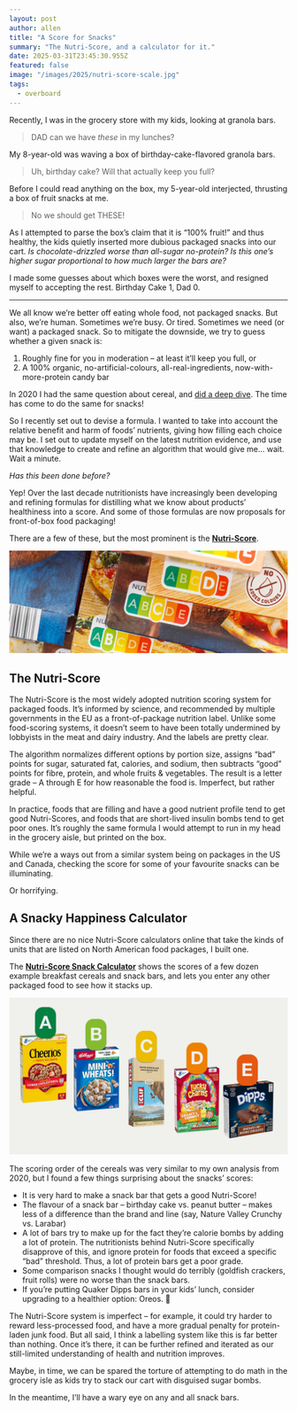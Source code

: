 ```yaml
---
layout: post
author: allen
title: "A Score for Snacks"
summary: "The Nutri-Score, and a calculator for it."
date: 2025-03-31T23:45:30.955Z
featured: false
image: "/images/2025/nutri-score-scale.jpg"
tags:
  - overboard
---
```


Recently, I was in the grocery store with my kids, looking at granola bars.

> DAD can we have *these* in my lunches?

My 8-year-old was waving a box of birthday-cake-flavored granola bars.

> Uh, birthday cake? Will that actually keep you full?

Before I could read anything on the box, my 5-year-old interjected, thrusting a box of fruit snacks at me.

> No we should get THESE!

As I attempted to parse the box’s claim that it is “100% fruit!” and thus healthy, the kids quietly inserted more dubious packaged snacks into our cart. *Is chocolate-drizzled worse than all-sugar no-protein? Is this one’s higher sugar proportional to how much larger the bars are?*

I made some guesses about which boxes were the worst, and resigned myself to accepting the rest. Birthday Cake 1, Dad 0.

----

We all know we’re better off eating whole food, not packaged snacks. But also, we’re human. Sometimes we’re busy. Or tired. Sometimes we need (or want) a packaged snack. So to mitigate the downside, we try to guess whether a given snack is:

1. Roughly fine for you in moderation – at least it’ll keep you full, or
2. A 100% organic, no-artificial-colours, all-real-ingredients, now-with-more-protein candy bar

In 2020 I had the same question about cereal, and [did a deep dive](https://allenpike.com/2020/unified-theory-of-cereal). The time has come to do the same for snacks!

So I recently set out to devise a formula. I wanted to take into account the relative benefit and harm of foods’ nutrients, giving how filling each choice may be. I set out to update myself on the latest nutrition evidence, and use that knowledge to create and refine an algorithm that would give me… wait. Wait a minute.

*Has this been done before?*

Yep! Over the last decade nutritionists have increasingly been developing and refining formulas for distilling what we know about products’ healthiness into a score. And some of those formulas are now proposals for front-of-box food packaging!

There are a few of these, but the most prominent is the **[Nutri-Score](https://en.wikipedia.org/wiki/Nutri-Score)**.

<div class="centered">
<img src="/images/2025/nutri-score.jpg" alt="Nutri-Score package examples" />
</div>

## The Nutri-Score

The Nutri-Score is the most widely adopted nutrition scoring system for packaged foods. It’s informed by science, and recommended by multiple governments in the EU as a front-of-package nutrition label. Unlike some food-scoring systems, it doesn’t seem to have been totally undermined by lobbyists in the meat and dairy industry. And the labels are pretty clear.

The algorithm normalizes different options by portion size, assigns “bad” points for sugar, saturated fat, calories, and sodium, then subtracts “good” points for fibre, protein, and whole fruits & vegetables. The result is a letter grade – A through E for how reasonable the food is. Imperfect, but rather helpful.

In practice, foods that are filling and have a good nutrient profile tend to get good Nutri-Scores, and foods that are short-lived insulin bombs tend to get poor ones. It’s roughly the same formula I would attempt to run in my head in the grocery aisle, but printed on the box.

While we’re a ways out from a similar system being on packages in the US and Canada, checking the score for some of your favourite snacks can be illuminating.

Or horrifying.

## A Snacky Happiness Calculator

Since there are no nice Nutri-Score calculators online that take the kinds of units that are listed on North American food packages, I built one.

The **[Nutri-Score Snack Calculator](https://nutri-score.allenpike.com/)** shows the scores of a few dozen example breakfast cereals and snack bars, and lets you enter any other packaged food to see how it stacks up.

<div class="centered">
<img src="/images/2025/nutri-score-scale.jpg" alt="Nutri-Score grade examples" />
</div>

The scoring order of the cereals was very similar to my own analysis from 2020, but I found a few things surprising about the snacks’ scores:
- It is very hard to make a snack bar that gets a good Nutri-Score!
- The flavour of a snack bar – birthday cake vs. peanut butter – makes less of a difference than the brand and line (say, Nature Valley Crunchy vs. Larabar)
- A lot of bars try to make up for the fact they’re calorie bombs by adding a lot of protein. The nutritionists behind Nutri-Score specifically disapprove of this, and ignore protein for foods that exceed a specific “bad” threshold. Thus, a lot of protein bars get a poor grade.
- Some comparison snacks I thought would do terribly (goldfish crackers, fruit rolls) were no worse than the snack bars.
- If you’re putting Quaker Dipps bars in your kids’ lunch, consider upgrading to a healthier option: Oreos. 🤯

The Nutri-Score system is imperfect – for example, it could try harder to reward less-processed food, and have a more gradual penalty for protein-laden junk food. But all said, I think a labelling system like this is far better than nothing. Once it’s there, it can be further refined and iterated as our still-limited understanding of health and nutrition improves.

Maybe, in time, we can be spared the torture of attempting to do math in the grocery isle as kids try to stack our cart with disguised sugar bombs.

In the meantime, I’ll have a wary eye on any and all snack bars.
